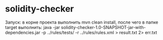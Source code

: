 # solidity-checker
Запуск: в корне проекта выполнить mvn clean install, после чего в папке target выполнить:
java -jar solidity-checker-1.0-SNAPSHOT-jar-with-dependencies.jar -p ../rules/tests/ -r ../rules/rules.xml > result.txt 2> err.txt